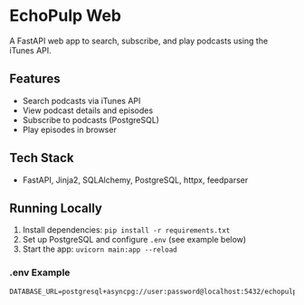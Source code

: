 # EchoPulp Web

A FastAPI web app to search, subscribe, and play podcasts using the iTunes API.

## Features
- Search podcasts via iTunes API
- View podcast details and episodes
- Subscribe to podcasts (PostgreSQL)
- Play episodes in browser

## Tech Stack
- FastAPI, Jinja2, SQLAlchemy, PostgreSQL, httpx, feedparser

## Running Locally
1. Install dependencies: `pip install -r requirements.txt`
2. Set up PostgreSQL and configure `.env` (see example below)
3. Start the app: `uvicorn main:app --reload`

### .env Example
```
DATABASE_URL=postgresql+asyncpg://user:password@localhost:5432/echopulp
```
